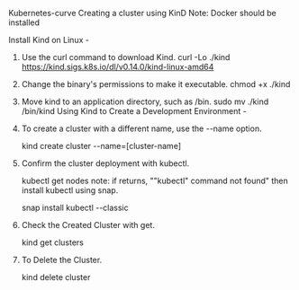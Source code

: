 Kubernetes-curve
Creating a cluster using KinD
Note: Docker should be installed

Install Kind on Linux -
1. Use the curl command to download Kind.
   curl -Lo ./kind https://kind.sigs.k8s.io/dl/v0.14.0/kind-linux-amd64
2. Change the binary's permissions to make it executable.
   chmod +x ./kind
3. Move kind to an application directory, such as /bin.
   sudo mv ./kind /bin/kind
Using Kind to Create a Development Environment -
1. To create a cluster with a different name, use the --name option.

   kind create cluster --name=[cluster-name]
2. Confirm the cluster deployment with kubectl.

   kubectl get nodes
note: if returns, ""kubectl" command not found" then install kubectl using snap.

   snap install kubectl --classic
3. Check the Created Cluster with get.

   kind get clusters
4. To Delete the Cluster.

   kind delete cluster

